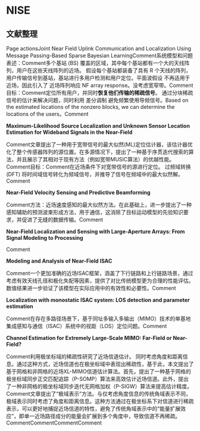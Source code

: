 # NISE

## 文献整理

Page actionsJoint Near Field Uplink Communication and Localization Using Message Passing-Based Sparse Bayesian LearningComment系统模型和问题表述：Comment多个基站 (BS) 覆盖的区域，其中每个基站都有一个大的天线阵列，用户在这些天线阵列的近场。 假设每个基站都装备了具有 R 个天线的阵列，用户传输信号到基站，基站进行多用户检测和用户定位。平面波假设 不再适用于近场，因此引入了 近场阵列响应 NF array response。没考虑宽窄带。Comment目标：Comment定位所有用户，并同时**恢复他们传输的稀疏信号**。 通过分块稀疏信号的估计来解决问题，同时利用 差分调制 避免频繁使用导频信号。Based on the estimated locations of the nonzero blocks, we can determine the locations of the users。Comment

**Maximum-Likelihood Source Localization and Unknown Sensor Location Estimation for Wideband Signals in the Near-Field**

Comment文章提出了一种用于宽带信号的最大似然(ML)定位估计器，该估计器优化了整个传感器阵列的源位置。在多源情况下，提出了一种基于序贯迭代搜索的算法，并且展示了其相对于现有方法（例如宽带MUSIC算法）的优越性能。Comment目标：Comment在近场条件下对宽带信号的源进行定位。 过频域转换 (DFT) 将时间域信号转化为频域信号，并推导了信号在频域中的最大似然解。Comment

**Near-Field Velocity Sensing and Predictive Beamforming**

Comment方法：近场速度感知的最大似然方法。在此基础上，进一步提出了一种感知辅助的预测波束形成方法，用于通信，这消除了目标运动模型的先验知识要求，并促进了无缝的数据传输。Comment

**Near-Field Localization and Sensing with Large-Aperture Arrays: From Signal Modeling to Processing**

Comment

**Modeling and Analysis of Near-Field ISAC**

Comment一个更加准确的近场ISAC框架，涵盖了下行链路和上行链路场景，通过考虑有效天线孔径和极化失配等因素，提供了对比传统模型更为合理的性能评估。数值结果进一步验证了该模型在实际应用中的有效性和必要性。Comment

**Localization with monostatic ISAC system: LOS detection and parameter estimation**

Comment在存在多路径场景下，基于同址多输入多输出（MIMO）技术的单基地集成感知与通信（ISAC）系统中的视距（LOS）定位问题。Comment

**Channel Estimation for Extremely Large-Scale MIMO: Far-Field or Near-Field?**

Comment利用极坐标域的稀疏性研究了近场信道估计。 同时考虑角度和距离信息。通过这种方式，近场信道也在极坐标域中表现出稀疏性，基于此，本文提出了基于网格和非网格的近场XL-MIMO信道估计算法。首先，提出了一种基于网格的极坐标域同步正交匹配追踪（P-SOMP）算法来高效估计近场信道。此外，提出了一种非网格的极坐标域同步迭代无网格加权（P-SIGW）算法来提高估计精度。Comment文章提出了“极域表示”方法。与仅考虑角度信息的传统角域表示不同，极域表示同时考虑了角度和距离信息。这种方法通过在极坐标系下对信道进行稀疏表示，可以更好地捕捉近场信道的特性，避免了传统角域表示中的“能量扩展效应”，即单一近场路径成分的能量会扩展到多个角度中，导致信道不再稀疏。Comment​Comment​Comment​Comment​
